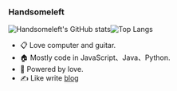 ### Handsomeleft
![Handsomeleft's GitHub stats](https://github-readme-stats.vercel.app/api?username=Handsomeleft&count_private=true&show_icons=true)![Top Langs](https://github-readme-stats.vercel.app/api/top-langs/?username=Handsomeleft&count_private=true)


- 📋 Love computer and guitar.
- 🏠 Mostly code in JavaScript、Java、Python.
- 🚀 Powered by love.
- ✍️ Like write [blog](http://ceaser.fun/blog)
